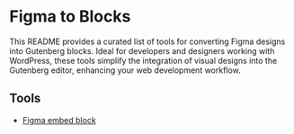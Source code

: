 # Figma to Blocks

This README provides a curated list of tools for converting Figma designs into Gutenberg blocks. Ideal for developers and designers working with WordPress, these tools simplify the integration of visual designs into the Gutenberg editor, enhancing your web development workflow.

## Tools

- [Figma embed block](https://github.com/10up/figma-block)
